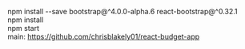  npm install --save bootstrap@^4.0.0-alpha.6  react-bootstrap@^0.32.1\
 npm install \
 npm start\
 main:  <https://github.com/chrisblakely01/react-budget-app>
 

